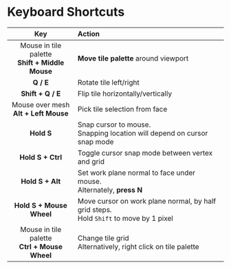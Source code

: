 # Keyboard Shortcuts

| Key  									| Action  								|
|:-:									|:--									|
| Mouse in tile palette<br/>**Shift + Middle Mouse** | **Move tile palette** around viewport |
| **Q / E**								    | Rotate tile left/right  			    |
| **Shift + Q / E** 						| Flip tile horizontally/vertically     |
| Mouse over mesh<br/>**Alt + Left Mouse**  | Pick tile selection from face         |
| **Hold S**        | Snap cursor to mouse.<br/>Snapping location will depend on cursor snap mode 		|
| **Hold S + Ctrl** | Toggle cursor snap mode between vertex and grid |
| **Hold S + Alt**  | Set work plane normal to face under mouse.<br/>Alternately, **press N** |
| **Hold S + Mouse Wheel** | Move cursor on work plane normal, by half grid steps.<br/>Hold `Shift` to move by 1 pixel |
| Mouse in tile palette<br/>**Ctrl + Mouse Wheel** | Change tile grid<br/>Alternatively, right click on tile palette	|